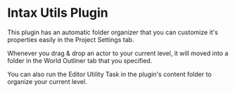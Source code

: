 # Intax Utils Plugin
This plugin has an automatic folder organizer that you can customize it's properties easily in the Project Settings tab. 

Whenever you drag & drop an actor to your current level, it will moved into a folder in the World Outliner tab that you specified.

You can also run the Editor Utility Task in the plugin's content folder to organize your current level. 
